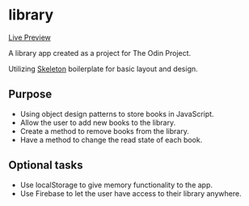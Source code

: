 # library 
[Live Preview](https://joshzimmerman.github.io/library/)

A library app created as a project for The Odin Project.

Utilizing [Skeleton](http://getskeleton.com/) boilerplate for basic layout and design.

## Purpose
- Using object design patterns to store books in JavaScript.
- Allow the user to add new books to the library.
- Create a method to remove books from the library.
- Have a method to change the read state of each book.

## Optional tasks
- Use localStorage to give memory functionality to the app.
- Use Firebase to let the user have access to their library anywhere.
